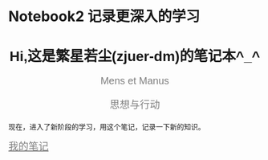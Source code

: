 # Notebook2 记录更深入的学习

<h1 style="font-family:arial;text-align:center;">Hi,这是繁星若尘(zjuer-dm)的笔记本^_^</h1>
<p style="font-family:arial;color:grey;font-size:20px;text-align:center;">Mens et Manus</p>
<p style="font-family:arial;color:grey;font-size:20px;text-align:center;">思想与行动</p>

现在，进入了新阶段的学习，用这个笔记，记录一下新的知识。

<a style="font-family:arial;color:grey;font-size:20px;text-align:center;" href="https://github.com/zjuer-dm/Notebook2.git">我的笔记</a>
